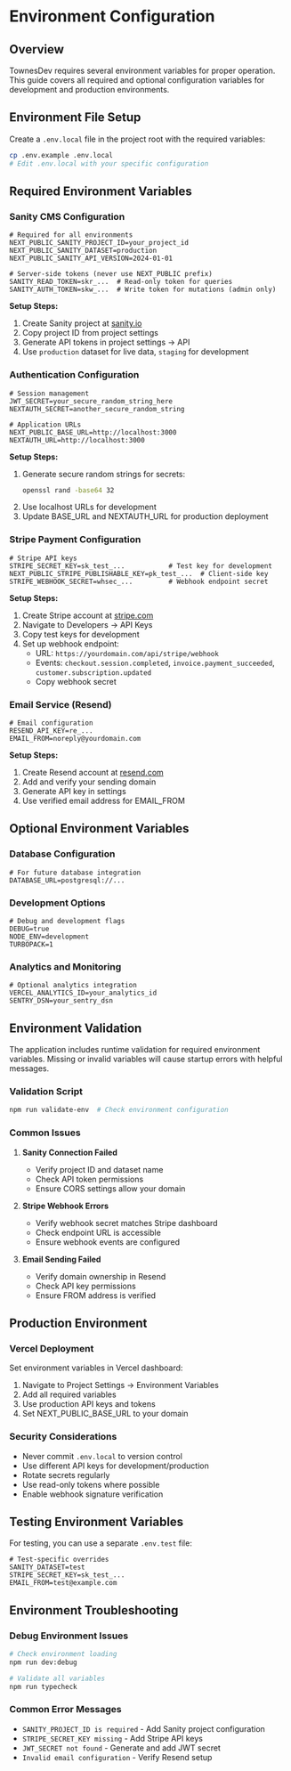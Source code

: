 # Environment Configuration

## Overview

TownesDev requires several environment variables for proper operation. This guide covers all required and optional configuration variables for development and production environments.

## Environment File Setup

Create a `.env.local` file in the project root with the required variables:

```bash
cp .env.example .env.local
# Edit .env.local with your specific configuration
```

## Required Environment Variables

### Sanity CMS Configuration

```env
# Required for all environments
NEXT_PUBLIC_SANITY_PROJECT_ID=your_project_id
NEXT_PUBLIC_SANITY_DATASET=production
NEXT_PUBLIC_SANITY_API_VERSION=2024-01-01

# Server-side tokens (never use NEXT_PUBLIC prefix)
SANITY_READ_TOKEN=skr_...  # Read-only token for queries
SANITY_AUTH_TOKEN=skw_...  # Write token for mutations (admin only)
```

**Setup Steps:**

1. Create Sanity project at [sanity.io](https://sanity.io)
2. Copy project ID from project settings
3. Generate API tokens in project settings → API
4. Use `production` dataset for live data, `staging` for development

### Authentication Configuration

```env
# Session management
JWT_SECRET=your_secure_random_string_here
NEXTAUTH_SECRET=another_secure_random_string

# Application URLs
NEXT_PUBLIC_BASE_URL=http://localhost:3000
NEXTAUTH_URL=http://localhost:3000
```

**Setup Steps:**

1. Generate secure random strings for secrets:
   ```bash
   openssl rand -base64 32
   ```
2. Use localhost URLs for development
3. Update BASE_URL and NEXTAUTH_URL for production deployment

### Stripe Payment Configuration

```env
# Stripe API keys
STRIPE_SECRET_KEY=sk_test_...           # Test key for development
NEXT_PUBLIC_STRIPE_PUBLISHABLE_KEY=pk_test_...  # Client-side key
STRIPE_WEBHOOK_SECRET=whsec_...         # Webhook endpoint secret
```

**Setup Steps:**

1. Create Stripe account at [stripe.com](https://stripe.com)
2. Navigate to Developers → API Keys
3. Copy test keys for development
4. Set up webhook endpoint:
   - URL: `https://yourdomain.com/api/stripe/webhook`
   - Events: `checkout.session.completed`, `invoice.payment_succeeded`, `customer.subscription.updated`
   - Copy webhook secret

### Email Service (Resend)

```env
# Email configuration
RESEND_API_KEY=re_...
EMAIL_FROM=noreply@yourdomain.com
```

**Setup Steps:**

1. Create Resend account at [resend.com](https://resend.com)
2. Add and verify your sending domain
3. Generate API key in settings
4. Use verified email address for EMAIL_FROM

## Optional Environment Variables

### Database Configuration

```env
# For future database integration
DATABASE_URL=postgresql://...
```

### Development Options

```env
# Debug and development flags
DEBUG=true
NODE_ENV=development
TURBOPACK=1
```

### Analytics and Monitoring

```env
# Optional analytics integration
VERCEL_ANALYTICS_ID=your_analytics_id
SENTRY_DSN=your_sentry_dsn
```

## Environment Validation

The application includes runtime validation for required environment variables. Missing or invalid variables will cause startup errors with helpful messages.

### Validation Script

```bash
npm run validate-env  # Check environment configuration
```

### Common Issues

1. **Sanity Connection Failed**
   - Verify project ID and dataset name
   - Check API token permissions
   - Ensure CORS settings allow your domain

2. **Stripe Webhook Errors**
   - Verify webhook secret matches Stripe dashboard
   - Check endpoint URL is accessible
   - Ensure webhook events are configured

3. **Email Sending Failed**
   - Verify domain ownership in Resend
   - Check API key permissions
   - Ensure FROM address is verified

## Production Environment

### Vercel Deployment

Set environment variables in Vercel dashboard:

1. Navigate to Project Settings → Environment Variables
2. Add all required variables
3. Use production API keys and tokens
4. Set NEXT_PUBLIC_BASE_URL to your domain

### Security Considerations

- Never commit `.env.local` to version control
- Use different API keys for development/production
- Rotate secrets regularly
- Use read-only tokens where possible
- Enable webhook signature verification

## Testing Environment Variables

For testing, you can use a separate `.env.test` file:

```env
# Test-specific overrides
SANITY_DATASET=test
STRIPE_SECRET_KEY=sk_test_...
EMAIL_FROM=test@example.com
```

## Environment Troubleshooting

### Debug Environment Issues

```bash
# Check environment loading
npm run dev:debug

# Validate all variables
npm run typecheck
```

### Common Error Messages

- `SANITY_PROJECT_ID is required` - Add Sanity project configuration
- `STRIPE_SECRET_KEY missing` - Add Stripe API keys
- `JWT_SECRET not found` - Generate and add JWT secret
- `Invalid email configuration` - Verify Resend setup